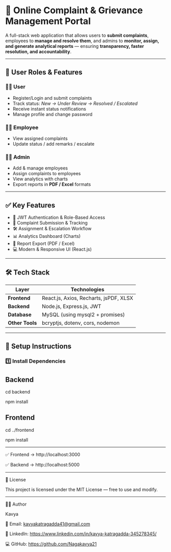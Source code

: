 # 🧾 Online Complaint & Grievance Management Portal

A full-stack web application that allows users to **submit complaints**, employees to **manage and resolve them**, and admins to **monitor, assign, and generate analytical reports** — ensuring **transparency, faster resolution, and accountability**.

---

## 👥 User Roles & Features

### 👩‍🎓 User
- Register/Login and submit complaints  
- Track status: *New → Under Review → Resolved / Escalated*  
- Receive instant status notifications  
- Manage profile and change password  

### 👨‍🔧 Employee
- View assigned complaints  
- Update status / add remarks / escalate  

### 🧑‍💼 Admin
- Add & manage employees  
- Assign complaints to employees  
- View analytics with charts  
- Export reports in **PDF / Excel** formats  

---

## ✅ Key Features

- 🔐 JWT Authentication & Role-Based Access  
- 📩 Complaint Submission & Tracking  
- 🛠 Assignment & Escalation Workflow  
- 📊 Analytics Dashboard (Charts)  
- 📄 Report Export (PDF / Excel)  
- 💻 Modern & Responsive UI (React.js)  

---

## 🛠 Tech Stack

| Layer | Technologies |
|--------|-------------------------|
| **Frontend** | React.js, Axios, Recharts, jsPDF, XLSX |
| **Backend** | Node.js, Express.js, JWT |
| **Database** | MySQL (using mysql2 + promises) |
| **Other Tools** | bcryptjs, dotenv, cors, nodemon |

---

## 🚀 Setup Instructions

### 1️⃣ Install Dependencies

## Backend


cd backend

npm install


## Frontend


cd ../frontend

npm install

---

✅ Frontend → http://localhost:3000

✅ Backend → http://localhost:5000

---

🪪 License

This project is licensed under the MIT License — free to use and modify. 

---

👩‍💻 Author

Kavya

📧 Email: kavyakatragadda41@gmail.com

🔗 LinkedIn: https://www.linkedin.com/in/kavya-katragadda-345278345/

💻 GitHub: https://github.com/Nagakavya21
